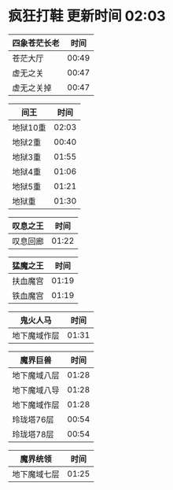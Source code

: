 # 疯狂打鞋 更新时间 02:03

| 四象苍茫长老   | 时间    |
|--------|-------|
| 苍茫大厅 | 00:49 |
| 虚无之关 | 00:47 |
| 虚无之关掉 | 00:47 |

| 间王   | 时间    |
|--------|-------|
| 地狱10重 | 02:03 |
| 地狱2重 | 00:40 |
| 地狱3重 | 01:55 |
| 地狱4重 | 01:06 |
| 地狱5重 | 01:21 |
| 地狱重 | 01:30 |

| 叹息之王   | 时间    |
|--------|-------|
| 叹息回廊 | 01:22 |

| 猛魔之王   | 时间    |
|--------|-------|
| 扶血魔宫 | 01:19 |
| 铁血魔宫 | 01:19 |

| 鬼火人马   | 时间    |
|--------|-------|
| 地下魔域作层 | 01:31 |

| 魔界巨兽   | 时间    |
|--------|-------|
| 地下魔域八层 | 01:28 |
| 地下魔域八导 | 01:28 |
| 地下魔域作层 | 01:28 |
| 玲珑塔76层 | 00:54 |
| 玲珑塔78层 | 00:54 |

| 魔界统领   | 时间    |
|--------|-------|
| 地下魔域七层 | 01:25 |